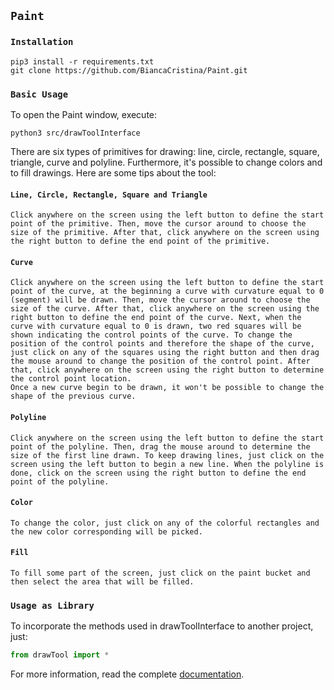 ## `Paint`

### `Installation`
```
pip3 install -r requirements.txt
git clone https://github.com/BiancaCristina/Paint.git
```

### `Basic Usage`
To open the Paint window, execute:
```
python3 src/drawToolInterface
```

There are six types of primitives for drawing: line, circle, rectangle, square, triangle, curve and polyline. Furthermore, it's possible to change colors and to fill drawings. Here are some tips about the tool:

#### `Line, Circle, Rectangle, Square and Triangle`
```
Click anywhere on the screen using the left button to define the start point of the primitive. Then, move the cursor around to choose the size of the primitive. After that, click anywhere on the screen using the right button to define the end point of the primitive. 
```

#### `Curve`
```
Click anywhere on the screen using the left button to define the start point of the curve, at the beginning a curve with curvature equal to 0 (segment) will be drawn. Then, move the cursor around to choose the size of the curve. After that, click anywhere on the screen using the right button to define the end point of the curve. Next, when the curve with curvature equal to 0 is drawn, two red squares will be shown indicating the control points of the curve. To change the position of the control points and therefore the shape of the curve, just click on any of the squares using the right button and then drag the mouse around to change the position of the control point. After that, click anywhere on the screen using the right button to determine the control point location. 
Once a new curve begin to be drawn, it won't be possible to change the shape of the previous curve. 
```

#### `Polyline`
```
Click anywhere on the screen using the left button to define the start point of the polyline. Then, drag the mouse around to determine the size of the first line drawn. To keep drawing lines, just click on the screen using the left button to begin a new line. When the polyline is done, click on the screen using the right button to define the end point of the polyline. 
```

#### `Color`
```
To change the color, just click on any of the colorful rectangles and the new color corresponding will be picked.
```

#### `Fill`
```
To fill some part of the screen, just click on the paint bucket and then select the area that will be filled. 
```

### `Usage as Library`
To incorporate the methods used in drawToolInterface to another project, just:
```python
from drawTool import *
```
For more information, read the complete [documentation](https://github.com/BiancaCristina/Paint/tree/master/docs).

